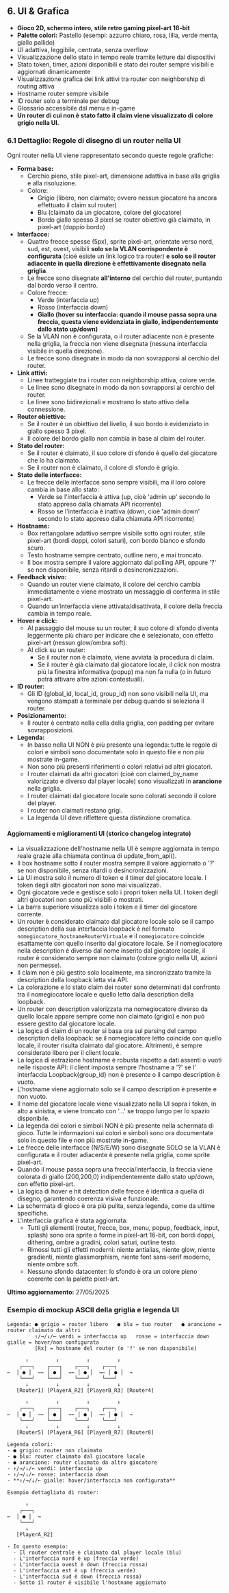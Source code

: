 ## 6. UI & Grafica

- **Gioco 2D, schermo intero, stile retro gaming pixel-art 16-bit**
- **Palette colori:** Pastello (esempi: azzurro chiaro, rosa, lilla, verde menta, giallo pallido)
- UI adattiva, leggibile, centrata, senza overflow
- Visualizzazione dello stato in tempo reale tramite letture dai dispositivi
- Stato token, timer, azioni disponibili e stato dei router sempre visibili e aggiornati dinamicamente
- Visualizzazione grafica dei link attivi tra router con neighborship di routing attiva
- Hostname router sempre visibile
- ID router solo a terminale per debug
- Glossario accessibile dal menu e in-game
- **Un router di cui non è stato fatto il claim viene visualizzato di colore grigio nella UI.**

### 6.1 Dettaglio: Regole di disegno di un router nella UI

Ogni router nella UI viene rappresentato secondo queste regole grafiche:

- **Forma base:**
  - Cerchio pieno, stile pixel-art, dimensione adattiva in base alla griglia e alla risoluzione.
  - Colore:
    - Grigio (libero, non claimato; ovvero nessun giocatore ha ancora effettuato il claim sul router)
    - Blu (claimato da un giocatore, colore del giocatore)
    - Bordo giallo spesso 3 pixel se router obiettivo già claimato, in pixel-art (doppio bordo)
- **Interfacce:**
  - Quattro frecce spesse (5px), sprite pixel-art, orientate verso nord, sud, est, ovest, visibili **solo se la VLAN corrispondente è configurata** (cioè esiste un link logico tra router) **e solo se il router adiacente in quella direzione è effettivamente disegnato nella griglia**.
  - Le frecce sono disegnate **all'interno** del cerchio del router, puntando dal bordo verso il centro.
  - Colore frecce:
    - Verde (interfaccia up)
    - Rosso (interfaccia down)
    - **Giallo (hover su interfaccia: quando il mouse passa sopra una freccia, questa viene evidenziata in giallo, indipendentemente dallo stato up/down)**
  - Se la VLAN non è configurata, o il router adiacente non è presente nella griglia, la freccia non viene disegnata (nessuna interfaccia visibile in quella direzione).
  - Le frecce sono disegnate in modo da non sovrapporsi al cerchio del router.
- **Link attivi:**
  - Linee tratteggiate tra i router con neighborship attiva, colore verde.
  - Le linee sono disegnate in modo da non sovrapporsi al cerchio del router.
  - Le linee sono bidirezionali e mostrano lo stato attivo della connessione.
- **Router obiettivo:**
  - Se il router è un obiettivo del livello, il suo bordo è evidenziato in giallo spesso 3 pixel.
  - Il colore del bordo giallo non cambia in base al claim del router.
- **Stato del router:**
  - Se il router è claimato, il suo colore di sfondo è quello del giocatore che lo ha claimato.
  - Se il router non è claimato, il colore di sfondo è grigio.
- **Stato delle interfacce:**
  - Le frecce delle interfacce sono sempre visibili, ma il loro colore cambia in base allo stato:
    - Verde se l'interfaccia è attiva (up, cioè 'admin up' secondo lo stato appreso dalla chiamata API ricorrente)
    - Rosso se l'interfaccia è inattiva (down, cioè 'admin down' secondo lo stato appreso dalla chiamata API ricorrente)
- **Hostname:**
  - Box rettangolare adattivo sempre visibile sotto ogni router, stile pixel-art (bordi doppi, colori saturi), con bordo bianco e sfondo scuro.
  - Testo hostname sempre centrato, outline nero, e mai troncato.
  - Il box mostra sempre il valore aggiornato dal polling API, oppure '?' se non disponibile, senza ritardi o desincronizzazioni.
- **Feedback visivo:**
  - Quando un router viene claimato, il colore del cerchio cambia immediatamente e viene mostrato un messaggio di conferma in stile pixel-art.
  - Quando un’interfaccia viene attivata/disattivata, il colore della freccia cambia in tempo reale.
- **Hover e click:**
  - Al passaggio del mouse su un router, il suo colore di sfondo diventa leggermente più chiaro per indicare che è selezionato, con effetto pixel-art (nessun glow/ombra soft).
  - Al click su un router:
    - Se il router non è claimato, viene avviata la procedura di claim.
    - Se il router è già claimato dal giocatore locale, il click non mostra più la finestra informativa (popup) ma non fa nulla (o in futuro potrà attivare altre azioni contestuali).
- **ID router:**
  - Gli ID (global_id, local_id, group_id) non sono visibili nella UI, ma vengono stampati a terminale per debug quando si seleziona il router.
- **Posizionamento:**
  - Il router è centrato nella cella della griglia, con padding per evitare sovrapposizioni.
- **Legenda:**
  - In basso nella UI NON è più presente una legenda: tutte le regole di colori e simboli sono documentate solo in questo file e non più mostrate in-game.
  - Non sono più presenti riferimenti o colori relativi ad altri giocatori.
  - I router claimati da altri giocatori (cioè con claimed_by_name valorizzato e diverso dal player locale) sono visualizzati in **arancione** nella griglia.
  - I router claimati dal giocatore locale sono colorati secondo il colore del player.
  - I router non claimati restano grigi.
  - La legenda UI deve riflettere questa distinzione cromatica.

#### Aggiornamenti e miglioramenti UI (storico changelog integrato)

- La visualizzazione dell'hostname nella UI è sempre aggiornata in tempo reale grazie alla chiamata continua di update_from_api().
- Il box hostname sotto il router mostra sempre il valore aggiornato o '?' se non disponibile, senza ritardi o desincronizzazioni.
- La UI mostra solo il numero di token e il timer del giocatore locale. I token degli altri giocatori non sono mai visualizzati.
- Ogni giocatore vede e gestisce solo i propri token nella UI. I token degli altri giocatori non sono più visibili o mostrati.
- La barra superiore visualizza solo i token e il timer del giocatore corrente.
- Un router è considerato claimato dal giocatore locale solo se il campo description della sua interfaccia loopback è nel formato `nomegiocatore_hostnameRouterVirtuale` e il `nomegiocatore` coincide esattamente con quello inserito dal giocatore locale. Se il nomegiocatore nella description è diverso dal nome inserito dal giocatore locale, il router è considerato sempre non claimato (colore grigio nella UI, azioni non permesse).
- Il claim non è più gestito solo localmente, ma sincronizzato tramite la description della loopback letta via API.
- La colorazione e lo stato claim dei router sono determinati dal confronto tra il nomegiocatore locale e quello letto dalla description della loopback.
- Un router con description valorizzata ma nomegiocatore diverso da quello locale appare sempre come non claimato (grigio) e non può essere gestito dal giocatore locale.
- La logica di claim di un router si basa ora sul parsing del campo description della loopback: se il nomegiocatore letto coincide con quello locale, il router risulta claimato dal giocatore. Altrimenti, è sempre considerato libero per il client locale.
- La logica di estrazione hostname è robusta rispetto a dati assenti o vuoti nelle risposte API: il client imposta sempre l'hostname a '?' se l' interfaccia Loopback{group_id} non è presente o il campo description è vuoto.
- L'hostname viene aggiornato solo se il campo description è presente e non vuoto.
- Il nome del giocatore locale viene visualizzato nella UI sopra i token, in alto a sinistra, e viene troncato con '...' se troppo lungo per lo spazio disponibile.
- La legenda dei colori e simboli NON è più presente nella schermata di gioco. Tutte le informazioni sui colori e simboli sono ora documentate solo in questo file e non più mostrate in-game.
- Le frecce delle interfacce (N/S/E/W) sono disegnate SOLO se la VLAN è configurata e il router adiacente è presente nella griglia, come sprite pixel-art.
- Quando il mouse passa sopra una freccia/interfaccia, la freccia viene colorata di giallo (200,200,0) indipendentemente dallo stato up/down, con effetto pixel-art.
- La logica di hover e hit detection delle frecce è identica a quella di disegno, garantendo coerenza visiva e funzionale.
- La schermata di gioco è ora più pulita, senza legenda, come da ultime specifiche.
- L'interfaccia grafica è stata aggiornata:
  - Tutti gli elementi (router, frecce, box, menu, popup, feedback, input, splash) sono ora sprite o forme in pixel-art 16-bit, con bordi doppi, dithering, ombre a gradini, colori saturi, outline testo.
  - Rimossi tutti gli effetti moderni: niente antialias, niente glow, niente gradienti, niente glassmorphism, niente font sans-serif moderno, niente ombre soft.
  - Nessuno sfondo datacenter: lo sfondo è ora un colore pieno coerente con la palette pixel-art.

**Ultimo aggiornamento:** 27/05/2025

### Esempio di mockup ASCII della griglia e legenda UI

```
Legenda: ● grigio = router libero   ● blu = tuo router   ● arancione = router claimato da altri
         ↑/→/↓/← verdi = interfaccia up   rosse = interfaccia down   gialle = hover/non configurata
         [Rx] = hostname del router (o '?' se non disponibile)

      ↑         ↑         ↑         ↑
    ┌───┐    ┌───┐    ┌───┐    ┌───┐
←  │ ● │  →← │ ● │  →← │ ● │  →← │ ● │  →
    └───┘    └───┘    └───┘    └───┘
      ↓         ↓         ↓         ↓
   [Router1] [PlayerA_R2] [PlayerB_R3] [Router4]

      ↑         ↑         ↑         ↑
    ┌───┐    ┌───┐    ┌───┐    ┌───┐
←  │ ● │  →← │ ● │  →← │ ● │  →← │ ● │  →
    └───┘    └───┘    └───┘    └───┘
      ↓         ↓         ↓         ↓
   [Router5] [PlayerA_R6] [PlayerB_R7] [Router8]

Legenda colori:
- ● grigio: router non claimato
- ● blu: router claimato dal giocatore locale
- ● arancione: router claimato da altro giocatore
- ↑/→/↓/← verdi: interfaccia up
- ↑/→/↓/← rosse: interfaccia down
- **↑/→/↓/← gialle: hover/interfaccia non configurata**

Esempio dettagliato di router:

      ↑
    ┌───┐
←  │ ● │  →
    └───┘
      ↓
   [PlayerA_R2]

- In questo esempio:
  - Il router centrale è claimato dal player locale (blu)
  - L'interfaccia nord è up (freccia verde)
  - L'interfaccia ovest è down (freccia rossa)
  - L'interfaccia est è up (freccia verde)
  - L'interfaccia sud è down (freccia rossa)
  - Sotto il router è visibile l'hostname aggiornato
```
